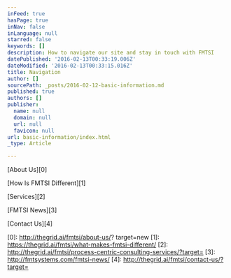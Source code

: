 ```yaml
---
inFeed: true
hasPage: true
inNav: false
inLanguage: null
starred: false
keywords: []
description: How to navigate our site and stay in touch with FMTSI
datePublished: '2016-02-13T00:33:19.006Z'
dateModified: '2016-02-13T00:33:15.016Z'
title: Navigation
author: []
sourcePath: _posts/2016-02-12-basic-information.md
published: true
authors: []
publisher:
  name: null
  domain: null
  url: null
  favicon: null
url: basic-information/index.html
_type: Article

---
```

[About Us][0]

[How Is FMTSI Different][1]

[Services][2]

[FMTSI News][3]

[Contact Us][4]

[0]: http://thegrid.ai/fmtsi/about-us/? target=new
[1]: https://thegrid.ai/fmtsi/what-makes-fmtsi-different/
[2]: http://thegrid.ai/fmtsi/process-centric-consulting-services/?target=
[3]: http://fmtsystems.com/fmtsi-news/
[4]: http://thegrid.ai/fmtsi/contact-us/?target=